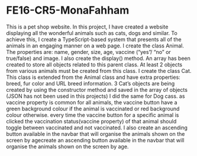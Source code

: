 # FE16-CR5-MonaFahham

This is a pet shop website.
In this project, I have created a website displaying all the wonderful animals such as cats, dogs and similar. 
To achieve this, I create a TypeScript-based system that presents all of the animals in an engaging manner on a web page.
I create the class Animal. The properties are: name, gender, size, age, vaccine (“yes”/ “no” or true/false) and image. 
I also create the display() method.
An array has been created to store all objects related to this parent class. At least 2 objects from various animals must be created from this class.
I create the class Cat. This class is extended from the Animal class and have extra properties: breed, fur color and URL breed information. 
3 Cat’s objects are being created by using the constructor method and saved in the array of objects (JSON has not been used in this projects)
I did the same for Dog cass.
as vaccine property is common for all animals, the vaccine button have a green background colour if the animal is vaccinated or red background colour otherwise. 
every time the vaccine button for a specific animal is clicked the vaccination status(vaccine property) of that animal should toggle between vaccinated and not vaccinated.
I also create an ascending button available in the navbar that will organise the animals shown on the screen by agecreate an ascending button available in the navbar that will organise the animals shown on the screen by age.
